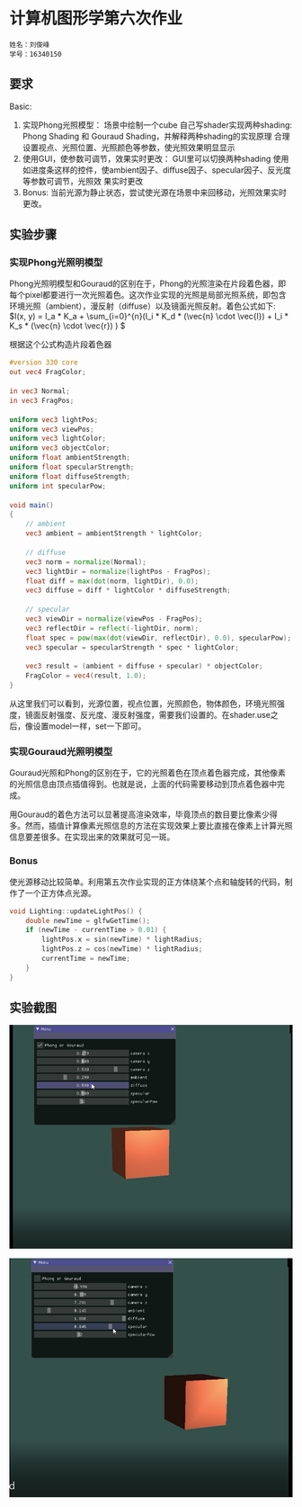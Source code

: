 # 计算机图形学第六次作业

```
姓名：刘俊峰
学号：16340150
```

## 要求 

Basic: 
1. 实现Phong光照模型： 场景中绘制一个cube 自己写shader实现两种shading: Phong Shading 和 Gouraud Shading，并解释两种shading的实现原理 合理设置视点、光照位置、光照颜色等参数，使光照效果明显显示
2. 使用GUI，使参数可调节，效果实时更改： GUI里可以切换两种shading 使用如进度条这样的控件，使ambient因子、diﬀuse因子、specular因子、反光度等参数可调节，光照效 果实时更改 
3. Bonus: 当前光源为静止状态，尝试使光源在场景中来回移动，光照效果实时更改。

## 实验步骤
### 实现Phong光照明模型
Phong光照明模型和Gouraud的区别在于，Phong的光照渲染在片段着色器，即每个pixel都要进行一次光照着色。这次作业实现的光照是局部光照系统，即包含环境光照（ambient），漫反射（diffuse）以及镜面光照反射。着色公式如下: $I(x, y) = I_a * K_a + \sum_{i=0}^{n}(I_i * K_d * (\vec{n} \cdot \vec{l}) + I_i  * K_s * (\vec{n} \cdot \vec{r}) ) $  

根据这个公式构造片段着色器
```glsl
#version 330 core
out vec4 FragColor;

in vec3 Normal;  
in vec3 FragPos;  
  
uniform vec3 lightPos; 
uniform vec3 viewPos; 
uniform vec3 lightColor;
uniform vec3 objectColor;
uniform float ambientStrength;
uniform float specularStrength;
uniform float diffuseStrength;
uniform int specularPow;

void main()
{
    // ambient
    vec3 ambient = ambientStrength * lightColor;
  	
    // diffuse 
    vec3 norm = normalize(Normal);
    vec3 lightDir = normalize(lightPos - FragPos);
    float diff = max(dot(norm, lightDir), 0.0);
    vec3 diffuse = diff * lightColor * diffuseStrength;
    
    // specular
    vec3 viewDir = normalize(viewPos - FragPos);
    vec3 reflectDir = reflect(-lightDir, norm);  
    float spec = pow(max(dot(viewDir, reflectDir), 0.0), specularPow);
    vec3 specular = specularStrength * spec * lightColor;  
        
    vec3 result = (ambient + diffuse + specular) * objectColor;
    FragColor = vec4(result, 1.0);
} 
```
从这里我们可以看到，光源位置，视点位置，光照颜色，物体颜色，环境光照强度，镜面反射强度、反光度、漫反射强度，需要我们设置的。在shader.use之后，像设置model一样，set一下即可。

### 实现Gouraud光照明模型
Gouraud光照和Phong的区别在于，它的光照着色在顶点着色器完成，其他像素的光照信息由顶点插值得到。也就是说，上面的代码需要移动到顶点着色器中完成。

用Gouraud的着色方法可以显著提高渲染效率，毕竟顶点的数目要比像素少得多。然而，插值计算像素光照信息的方法在实现效果上要比直接在像素上计算光照信息要差很多。在实现出来的效果就可见一斑。

### Bonus
使光源移动比较简单。利用第五次作业实现的正方体绕某个点和轴旋转的代码，制作了一个正方体点光源。
```cpp
void Lighting::updateLightPos() {
	double newTime = glfwGetTime();
	if (newTime - currentTime > 0.01) {
		lightPos.x = sin(newTime) * lightRadius;
		lightPos.z = cos(newTime) * lightRadius;
		currentTime = newTime;
	}
}
```

## 实验截图
![](./phong.PNG)

![](./gouraud.PNG)
